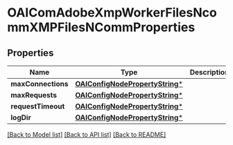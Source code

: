 # OAIComAdobeXmpWorkerFilesNcommXMPFilesNCommProperties

## Properties
Name | Type | Description | Notes
------------ | ------------- | ------------- | -------------
**maxConnections** | [**OAIConfigNodePropertyString***](OAIConfigNodePropertyString.md) |  | [optional] 
**maxRequests** | [**OAIConfigNodePropertyString***](OAIConfigNodePropertyString.md) |  | [optional] 
**requestTimeout** | [**OAIConfigNodePropertyString***](OAIConfigNodePropertyString.md) |  | [optional] 
**logDir** | [**OAIConfigNodePropertyString***](OAIConfigNodePropertyString.md) |  | [optional] 

[[Back to Model list]](../README.md#documentation-for-models) [[Back to API list]](../README.md#documentation-for-api-endpoints) [[Back to README]](../README.md)


